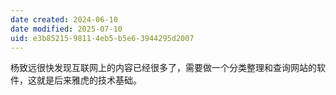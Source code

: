 ```yaml
---
date created: 2024-06-10
date modified: 2025-07-10
uid: e3b85215-9811-4eb5-b5e6-3944295d2007
---
```


杨致远很快发现互联网上的内容已经很多了，需要做一个分类整理和查询网站的软件，这就是后来雅虎的技术基础。

<!-- more -->
